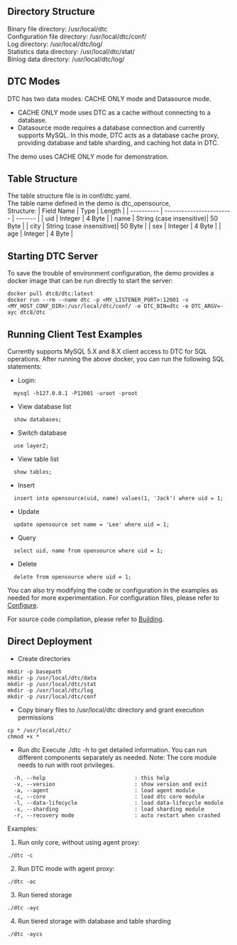 ## Directory Structure
Binary file directory: /usr/local/dtc<br/>
Configuration file directory: /usr/local/dtc/conf/<br/>
Log directory: /usr/local/dtc/log/<br/>
Statistics data directory: /usr/local/dtc/stat/<br/>
Binlog data directory: /usr/local/dtc/log/<br/>

## DTC Modes

DTC has two data modes: CACHE ONLY mode and Datasource mode.
- CACHE ONLY mode uses DTC as a cache without connecting to a database.
- Datasource mode requires a database connection and currently supports MySQL. In this mode, DTC acts as a database cache proxy, providing database and table sharding, and caching hot data in DTC.
  
The demo uses CACHE ONLY mode for demonstration.

## Table Structure
The table structure file is in conf/dtc.yaml.<br/>
The table name defined in the demo is dtc_opensource, <br/>
Structure:
| Field Name | Type                     | Length  |
| ---------- | ------------------------ | ------- |
| uid        | Integer                  | 4 Byte  |
| name       | String (case insensitive)| 50 Byte |
| city       | String (case insensitive)| 50 Byte |
| sex        | Integer                  | 4 Byte  |
| age        | Integer                  | 4 Byte  |

## Starting DTC Server
To save the trouble of environment configuration, the demo provides a docker image that can be run directly to start the server:<br/>
  ```shell
  docker pull dtc8/dtc:latest
  docker run --rm --name dtc -p <MY_LISTENER_PORT>:12001 -v <MY_HOST_CONF_DIR>:/usr/local/dtc/conf/ -e DTC_BIN=dtc -e DTC_ARGV=-ayc dtc8/dtc
  ```

## Running Client Test Examples
Currently supports MySQL 5.X and 8.X client access to DTC for SQL operations. After running the above docker, you can run the following SQL statements:
* Login:
```
  mysql -h127.0.0.1 -P12001 -uroot -proot
```
* View database list
```
  show databases;
```
* Switch database
```
  use layer2;
```
* View table list
```
  show tables;
```
* Insert
```
  insert into opensource(uid, name) values(1, 'Jack') where uid = 1;
```
* Update
```
  update opensource set name = 'Lee' where uid = 1;
```
* Query
```
  select uid, name from opensource where uid = 1;
```
* Delete
```
  delete from opensource where uid = 1;
```

You can also try modifying the code or configuration in the examples as needed for more experimentation. For configuration files, please refer to [Configure](./configure.md).

For source code compilation, please refer to [Building](./building.md).

## Direct Deployment
* Create directories
```
mkdir -p basepath
mkdir -p /usr/local/dtc/data
mkdir -p /usr/local/dtc/stat
mkdir -p /usr/local/dtc/log
mkdir -p /usr/local/dtc/conf
```
* Copy binary files to /usr/local/dtc directory and grant execution permissions
```
cp * /usr/local/dtc/
chmod +x *
```
* Run dtc
Execute ./dtc -h to get detailed information. You can run different components separately as needed. Note: The core module needs to run with root privileges.
```
  -h, --help                            : this help
  -v, --version                         : show version and exit
  -a, --agent                           : load agent module
  -c, --core                            : load dtc core module
  -l, --data-lifecycle                  : load data-lifecycle module
  -s, --sharding                        : load sharding module
  -r, --recovery mode                   : auto restart when crashed
```
Examples:
1. Run only core, without using agent proxy:
```
./dtc -c
```
2. Run DTC mode with agent proxy:
```
./dtc -ac
```
3. Run tiered storage
```
./dtc -ayc
```
4. Run tiered storage with database and table sharding
```
./dtc -aycs
```
